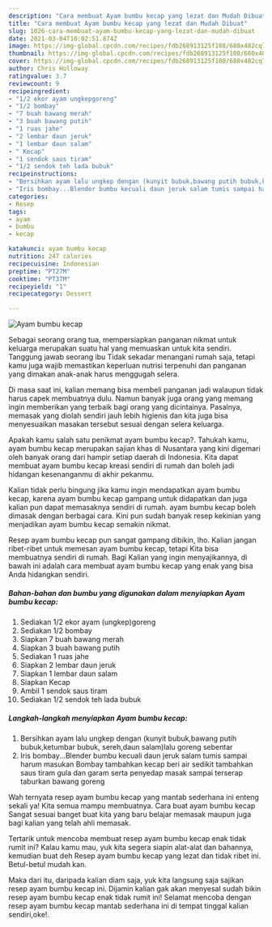 ```yaml
---
description: "Cara membuat Ayam bumbu kecap yang lezat dan Mudah Dibuat"
title: "Cara membuat Ayam bumbu kecap yang lezat dan Mudah Dibuat"
slug: 1026-cara-membuat-ayam-bumbu-kecap-yang-lezat-dan-mudah-dibuat
date: 2021-03-04T10:02:51.874Z
image: https://img-global.cpcdn.com/recipes/fdb268913125f108/680x482cq70/ayam-bumbu-kecap-foto-resep-utama.jpg
thumbnail: https://img-global.cpcdn.com/recipes/fdb268913125f108/680x482cq70/ayam-bumbu-kecap-foto-resep-utama.jpg
cover: https://img-global.cpcdn.com/recipes/fdb268913125f108/680x482cq70/ayam-bumbu-kecap-foto-resep-utama.jpg
author: Chris Holloway
ratingvalue: 3.7
reviewcount: 9
recipeingredient:
- "1/2 ekor ayam ungkepgoreng"
- "1/2 bombay"
- "7 buah bawang merah"
- "3 buah bawang putih"
- "1 ruas jahe"
- "2 lembar daun jeruk"
- "1 lembar daun salam"
- " Kecap"
- "1 sendok saus tiram"
- "1/2 sendok teh lada bubuk"
recipeinstructions:
- "Bersihkan ayam lalu ungkep dengan (kunyit bubuk,bawang putih bubuk,ketumbar bubuk, sereh,daun salam)lalu goreng sebentar"
- "Iris bombay...Blender bumbu kecuali daun jeruk salam tumis sampai harum masukan Bombay tambahkan kecap beri air sedikit tambahkan saus tiram gula dan garam serta penyedap masak sampai terserap taburkan bawang goreng"
categories:
- Resep
tags:
- ayam
- bumbu
- kecap

katakunci: ayam bumbu kecap 
nutrition: 247 calories
recipecuisine: Indonesian
preptime: "PT27M"
cooktime: "PT37M"
recipeyield: "1"
recipecategory: Dessert

---
```



![Ayam bumbu kecap](https://img-global.cpcdn.com/recipes/fdb268913125f108/680x482cq70/ayam-bumbu-kecap-foto-resep-utama.jpg)

Sebagai seorang orang tua, mempersiapkan panganan nikmat untuk keluarga merupakan suatu hal yang memuaskan untuk kita sendiri. Tanggung jawab seorang ibu Tidak sekadar menangani rumah saja, tetapi kamu juga wajib memastikan keperluan nutrisi terpenuhi dan panganan yang dimakan anak-anak harus menggugah selera.

Di masa  saat ini, kalian memang bisa membeli panganan jadi walaupun tidak harus capek membuatnya dulu. Namun banyak juga orang yang memang ingin memberikan yang terbaik bagi orang yang dicintainya. Pasalnya, memasak yang diolah sendiri jauh lebih higienis dan kita juga bisa menyesuaikan masakan tersebut sesuai dengan selera keluarga. 



Apakah kamu salah satu penikmat ayam bumbu kecap?. Tahukah kamu, ayam bumbu kecap merupakan sajian khas di Nusantara yang kini digemari oleh banyak orang dari hampir setiap daerah di Indonesia. Kita dapat membuat ayam bumbu kecap kreasi sendiri di rumah dan boleh jadi hidangan kesenanganmu di akhir pekanmu.

Kalian tidak perlu bingung jika kamu ingin mendapatkan ayam bumbu kecap, karena ayam bumbu kecap gampang untuk didapatkan dan juga kalian pun dapat memasaknya sendiri di rumah. ayam bumbu kecap boleh dimasak dengan berbagai cara. Kini pun sudah banyak resep kekinian yang menjadikan ayam bumbu kecap semakin nikmat.

Resep ayam bumbu kecap pun sangat gampang dibikin, lho. Kalian jangan ribet-ribet untuk memesan ayam bumbu kecap, tetapi Kita bisa membuatnya sendiri di rumah. Bagi Kalian yang ingin menyajikannya, di bawah ini adalah cara membuat ayam bumbu kecap yang enak yang bisa Anda hidangkan sendiri.

<!--inarticleads1-->

##### Bahan-bahan dan bumbu yang digunakan dalam menyiapkan Ayam bumbu kecap:

1. Sediakan 1/2 ekor ayam (ungkep)goreng
1. Sediakan 1/2 bombay
1. Siapkan 7 buah bawang merah
1. Siapkan 3 buah bawang putih
1. Sediakan 1 ruas jahe
1. Siapkan 2 lembar daun jeruk
1. Siapkan 1 lembar daun salam
1. Siapkan  Kecap
1. Ambil 1 sendok saus tiram
1. Sediakan 1/2 sendok teh lada bubuk




<!--inarticleads2-->

##### Langkah-langkah menyiapkan Ayam bumbu kecap:

1. Bersihkan ayam lalu ungkep dengan (kunyit bubuk,bawang putih bubuk,ketumbar bubuk, sereh,daun salam)lalu goreng sebentar
1. Iris bombay...Blender bumbu kecuali daun jeruk salam tumis sampai harum masukan Bombay tambahkan kecap beri air sedikit tambahkan saus tiram gula dan garam serta penyedap masak sampai terserap taburkan bawang goreng




Wah ternyata resep ayam bumbu kecap yang mantab sederhana ini enteng sekali ya! Kita semua mampu membuatnya. Cara buat ayam bumbu kecap Sangat sesuai banget buat kita yang baru belajar memasak maupun juga bagi kalian yang telah ahli memasak.

Tertarik untuk mencoba membuat resep ayam bumbu kecap enak tidak rumit ini? Kalau kamu mau, yuk kita segera siapin alat-alat dan bahannya, kemudian buat deh Resep ayam bumbu kecap yang lezat dan tidak ribet ini. Betul-betul mudah kan. 

Maka dari itu, daripada kalian diam saja, yuk kita langsung saja sajikan resep ayam bumbu kecap ini. Dijamin kalian gak akan menyesal sudah bikin resep ayam bumbu kecap enak tidak rumit ini! Selamat mencoba dengan resep ayam bumbu kecap mantab sederhana ini di tempat tinggal kalian sendiri,oke!.

